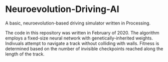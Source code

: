 # Neuroevolution-Driving-AI
A basic, neuroevolution-based driving simulator written in Processing.

The code in this repository was written in February of 2020. The algorithm employs a fixed-size neural network with genetically-inherited weights. Indivuals attempt to navigate a track without colliding with walls. Fitness is determined based on the number of invisible checkpoints reached along the length of the track.
